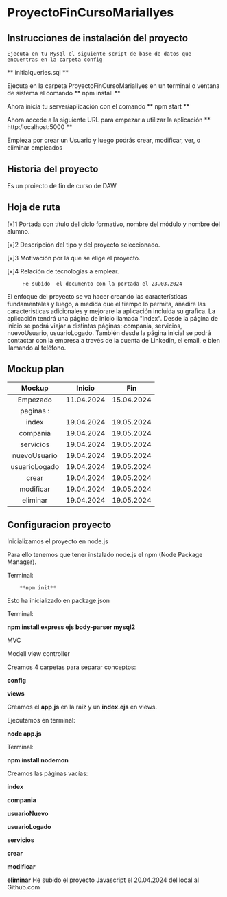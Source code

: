 # ProyectoFinCursoMariaIlyes

## Instrucciones de instalación del proyecto


    Ejecuta en tu Mysql el siguiente script de base de datos que encuentras en la carpeta config
   ** initialqueries.sql **

   Ejecuta en la carpeta ProyectoFinCursoMariaIlyes en un terminal o ventana de sistema el comando 
   ** npm install **

  Ahora inicia tu server/aplicación con el comando 
  ** npm start **

  Ahora accede a la siguiente URL para empezar a utilizar la aplicación
  ** http:/localhost:5000 **

  Empieza por crear un Usuario y luego podrás crear, modificar, ver, o eliminar empleados


 
## Historia del proyecto
Es un proiecto de fin de curso de DAW

## Hoja de ruta
[x]1	Portada con título del ciclo formativo, nombre del módulo y nombre del alumno.

        
[x]2	Descripción del tipo y del proyecto seleccionado.


[x]3	Motivación por la que se elige el proyecto.


[x]4	Relación de tecnologías a emplear.


         He subido  el documento con la portada el 23.03.2024

El enfoque del proyecto se va hacer creando las características fundamentales y luego, a medida que el tiempo lo permita, añadire las caracteristicas 
adicionales y mejorare la aplicación incluida su grafica.
  La aplicación tendrá una página de inicio llamada "index". Desde la página de inicio se podrá viajar a distintas páginas:
  compania, servicios, nuevoUsuario, usuarioLogado. También desde la página inicial se podrá contactar con la empresa a través de la cuenta de Linkedin,
  el email, e bien llamando al teléfono.

## Mockup plan
| Mockup  | Inicio  |  Fin   |
| :-----: | :-----: | :-----:|
| Empezado| 11.04.2024 | 15.04.2024 |
| paginas :                |
| index       |  19.04.2024|19.05.2024|
| compania        | 19.04.2024|19.05.2024|
| servicios       | 19.04.2024|19.05.2024|
| nuevoUsuario         | 19.04.2024|19.05.2024|
| usuarioLogado       | 19.04.2024|19.05.2024|
| crear     | 19.04.2024 |19.05.2024|
| modificar    |  19.04.2024 |19.05.2024|
| eliminar    |   19.04.2024 |19.05.2024|

## Configuracion proyecto
Inicializamos el proyecto en node.js

Para ello tenemos que tener instalado node.js  el npm (Node Package Manager).

Terminal: 


        **npm init**

Esto ha inicializado en package.json

Terminal:

   **npm install express ejs body-parser mysql2**
   
MVC

Modell view controller

Creamos 4 carpetas para separar conceptos:
 
  **config**
    
   
   **views**
   


Creamos el **app.js** en la raíz y un **index.ejs** en views.

Ejecutamos en terminal: 

   **node app.js**

Terminal: 

   **npm install nodemon**

Creamos las páginas vacías:

   **index**

   **compania** 

   **usuarioNuevo**

   **usuarioLogado**

   **servicios**

   **crear**

   **modificar**

   **eliminar** 
 He subido el proyecto Javascript el 20.04.2024 del local al Github.com


